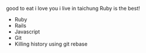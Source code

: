 good to eat
i love you
i live in taichung
Ruby is the best!
* Ruby
* Rails
* Javascript
* Git
* Killing history using git rebase

